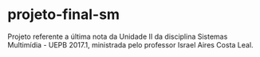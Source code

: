 # projeto-final-sm
Projeto referente a última nota da Unidade II da disciplina Sistemas Multimídia - UEPB 2017.1, ministrada pelo professor Israel Aires Costa Leal.
